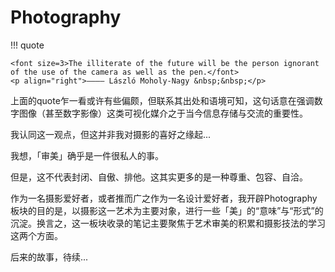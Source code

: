 # Photography

!!! quote

    <font size=3>The illiterate of the future will be the person ignorant of the use of the camera as well as the pen.</font>
    <p align="right">———— László Moholy-Nagy &nbsp;&nbsp;</p>

上面的quote乍一看或许有些偏颇，但联系其出处和语境可知，这句话意在强调数字图像（甚至数字影像）这类可视化媒介之于当今信息存储与交流的重要性。

我认同这一观点，但这并非我对摄影的喜好之缘起...

我想，「审美」确乎是一件很私人的事。

但是，这不代表封闭、自傲、排他。这其实更多的是一种尊重、包容、自洽。

作为一名摄影爱好者，或者推而广之作为一名设计爱好者，我开辟Photography板块的目的是，以摄影这一艺术为主要对象，进行一些「美」的“意味”与“形式”的沉淀。换言之，这一板块收录的笔记主要聚焦于艺术审美的积累和摄影技法的学习这两个方面。

后来的故事，待续...